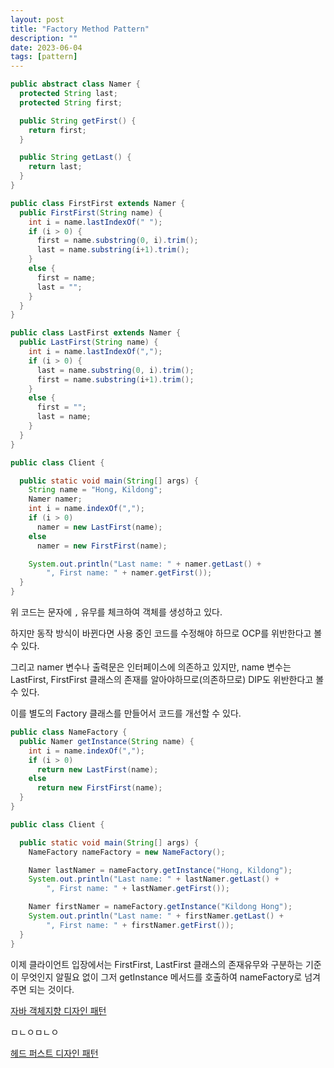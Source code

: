 ```yaml
---
layout: post
title: "Factory Method Pattern"
description: ""
date: 2023-06-04
tags: [pattern]
---
```

```java
public abstract class Namer {
  protected String last;
  protected String first;

  public String getFirst() {
    return first;
  }

  public String getLast() {
    return last;
  }
}

public class FirstFirst extends Namer {
  public FirstFirst(String name) {
    int i = name.lastIndexOf(" ");
    if (i > 0) {
      first = name.substring(0, i).trim();
      last = name.substring(i+1).trim();
    }
    else {
      first = name;
      last = "";
    }
  }
}

public class LastFirst extends Namer {
  public LastFirst(String name) {
    int i = name.lastIndexOf(",");
    if (i > 0) {
      last = name.substring(0, i).trim();
      first = name.substring(i+1).trim();
    }
    else {
      first = "";
      last = name;
    }
  }
}

public class Client {

  public static void main(String[] args) {
    String name = "Hong, Kildong";
    Namer namer;
    int i = name.indexOf(",");
    if (i > 0)
      namer = new LastFirst(name);
    else
      namer = new FirstFirst(name);

    System.out.println("Last name: " + namer.getLast() +
        ", First name: " + namer.getFirst());
  }
}
```

위 코드는 문자에 `,` 유무를 체크하여 객체를 생성하고 있다.

하지만 동작 방식이 바뀐다면 사용 중인 코드를 수정해야 하므로 OCP를 위반한다고 볼 수 있다.

그리고 namer 변수나 출력문은 인터페이스에 의존하고 있지만, name 변수는 LastFirst, FirstFirst 클래스의 존재를 알아야하므로(의존하므로) DIP도 위반한다고 볼 수 있다.

이를 별도의 Factory 클래스를 만들어서 코드를 개선할 수 있다.

```java
public class NameFactory {
  public Namer getInstance(String name) {
    int i = name.indexOf(",");
    if (i > 0)
      return new LastFirst(name);
    else
      return new FirstFirst(name);
  }
}

public class Client {

  public static void main(String[] args) {
    NameFactory nameFactory = new NameFactory();

    Namer lastNamer = nameFactory.getInstance("Hong, Kildong");
    System.out.println("Last name: " + lastNamer.getLast() +
        ", First name: " + lastNamer.getFirst());

    Namer firstNamer = nameFactory.getInstance("Kildong Hong");
    System.out.println("Last name: " + firstNamer.getLast() +
        ", First name: " + firstNamer.getFirst());
  }
}
```

이제 클라이언트 입장에서는 FirstFirst, LastFirst 클래스의 존재유무와 구분하는 기준이 무엇인지 알필요 없이 그저 getInstance 메서드를 호출하여 nameFactory로 넘겨주면 되는 것이다.

<a href="http://www.yes24.com/Product/Goods/12501269">자바 객체지향 디자인 패턴</a>

ㅁㄴㅇㅁㄴㅇ

<a href="http://www.yes24.com/Product/Goods/108192370">헤드 퍼스트 디자인 패턴</a>
